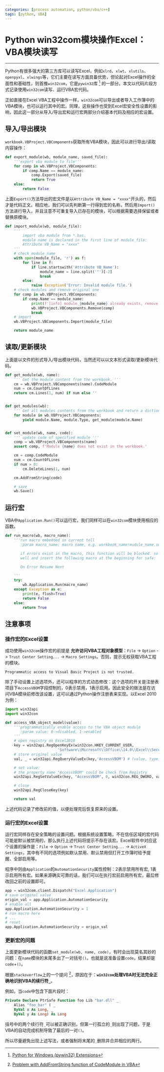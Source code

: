 ```yaml
---
categories: [process automation, python/vba/c++]
tags: [python, VBA]
---
```


# Python win32com模块操作Excel：VBA模块读写


---

Python有很多强大的第三方库可以读写Excel，例如`xlrd`、`xlwt`、`xlutils`、`openpyxl`、`xlwings`等，它们主要在读写方面具备优势，但论起对Excel操作的全面性和基础性，则首推`win32com`，它是`pywin32`库 [^1] 的一部分。本文以代码片段方式记录使用`win32com`读写、运行VBA宏代码。

正如直接在Excel VBA工程中操作一样，`win32com`可以导出或者导入工作簿中的VBA模块，也可以运行其中的宏。同理，这些操作也受到Excel宏安全性设置的影响，因此这一部分从导入/导出宏和运行宏两部分介绍基本代码及相应的宏设置。

## 导入/导出模块

`workbook.VBProject.VBComponents`获取所有VBA模块，因此可以进行导出/读取内容操作：

```python
def export_module(wb, module_name, saved_file):
    '''export vba module to file'''
    for comp in wb.VBProject.VBComponents:
        if comp.Name == module_name:
            comp.Export(saved_file)
            return True
    else:
        return False
```

上面`Export()`方法导出的宏文件是以`Attribute VB_Name = "xxxx"`开头的，然后才是代码正文。相应地，我们可以先判断第一行得到宏的名称，然后用`Import()`方法进行导入，并且注意不可重复导入已存在的模块，可以根据需要选择保留或者替换原模块。

```python
def import_module(wb, module_file):
    '''
        import vba module from *.bas.
        module name is declared in the first line of module_file:
        Attribute VB_Name = "xxxx"
    '''
    # check module name
    with open(module_file, 'r') as f:
        for line in f:
            if line.startswith('Attribute VB_Name'):
                module_name = line.split('"')[-2]
                break
        else:
            raise Exception('Error: Invalid module file.')
    # check modules and remove original one
    for comp in wb.VBProject.VBComponents:
        if comp.Name == module_name:
            print(f'[info] module {module_name} already exists, remove it now.')
            wb.VBProject.VBComponents.Remove(comp)
            break
    # import 
    wb.VBProject.VBComponents.Import(module_file)

    return module_name
```

## 读取/更新模块

上面是以文件的形式导入/导出模块代码，当然还可以以文本形式读取/更新模块代码。

```python
def get_module(wb, name):
    ''' Get the module content from the workbook. '''
    cm = wb.VBProject.VBComponents(name).CodeModule
    num = cm.CountOfLines
    return cm.Lines(1, num) if num else ''


def get_modules(wb):
    ''' Get all modules contents from the workbook and return a dictionary. '''
    for module in wb.VBProject.VBComponents:
        yield module.Name, module.Type, get_module(module.Name)


def set_module(wb, name, code):
    ''' update code of specified module '''
    comp = wb.VBProject.VBComponents(name)
    assert comp, f'Module {name} does not exist in the workbook.'

    cm = comp.CodeModule
    num = cm.CountOfLines
    if num > 0:
        cm.DeleteLines(1, num)

    cm.AddFromString(code)

    # save
    wb.Save()
```

## 运行宏

VBA中`Application.Run()`可以运行宏，我们同样可以在`win32com`模块使用相应的函数。

```python
def run_macro(wb, macro_name):
    '''run macro embedded in current toll
       :param macro_name: macro name, e.g. workbook_name!mudule_name.sub_name

       if errors exist in the macro, this function will be blocked. so ensure the macro works
       well and insert the following macro at the beginning for safe:

       On Error Resume Next

    '''
    try:
        wb.Application.Run(macro_name)        
    except Exception as e:
        print(e, flush=True)
        return False
    else:
        return True
```


## 注意事项

### 操作宏的Excel设置

成功使用`win32com`操作宏的前提是 **允许访问VBA工程对象模型**：`File` -> `Option` -> `Trust Center Setting...` -> `Macro Settings`。否则，提示无权获取VBA工程的模块。

```
Programmatic access to Visual Basic Project is not trusted.
```

除了手动设置上述选项外，还可以程序的方式动态修改：这个选项的开关是注册表项目下`AccessVBOM`字段控制的，0表示禁用，1表示启用。因此安全的做法是在访问VBA模块前修改该设置，这可以通过Python操作注册表来实现。以Excel 2010为例：

```python
import win32api
import win32con

def access_VBA_object_model(value):
    '''programmatically enable access to the VBA object module
       :param value: 0->disabled, 1->enabled
    '''
    # open registry on Excel2010
    key = win32api.RegOpenKeyEx(win32con.HKEY_CURRENT_USER,
                        'Software\\Microsoft\\Office\\14.0\\Excel\\Security', 0, win32con.KEY_ALL_ACCESS)
    # store original value
    val, _ = win32api.RegQueryValueEx(key,'AccessVBOM') # (value, type)

    # set value:
    # the property name "AccessVBOM" could be check from Registry
    win32api.RegSetValueEx(key, "AccessVBOM", 0, win32con.REG_DWORD, value)

    # close
    win32api.RegCloseKey(key)

    return val
```

上述代码记录了修改前的值，以便处理完后恢复原来的设置。


### 运行宏的Excel设置


运行宏同样存在安全策略的设置问题。根据系统设置策略，不在信任区域的宏代码可能是默认被禁用的，那么执行上述代码将提示不存在该宏。Excel软件中对应这个设置的操作是：`File` -> `Option` -> `Trust Center Setting...` -> `ActiveX Settings`，其中有不同的选项例如默认禁用、默认禁用但打开工作簿时给予提醒、全部启用等。

程序中则由`Application`的`AutomationSecurity`属性控制：2表示禁用所有宏, 1表示启用所有宏。如果来源确实可靠的话，我们可以在执行宏前启用所有宏，最后修改回之前的设置即可。

```python
app = win32com.client.Dispatch("Excel.Application")
# save original value
origin_val = app.Application.AutomationSecurity
# enable all
app.Application.AutomationSecurity = 1
# run macro here
# ...
# reset
app.Application.AutomationSecurity = origin_val
```


### 更新宏的问题

上面更新模块代码的函数`set_module(wb, name, code)`，有时会出现莫名其妙的问题：在`name`模块的末尾多出了一对括号`()`。也就是说准备设置`code`，结果却是`code`+`()`。

根据`stackoverflow`上的一个提问 [^2]，原因在于：**`win32com`处理VBA时无法完全正确地识别VBA的续行符`_`**。

例如，当`code`中包含下面片段时：

```vb
Private Declare PtrSafe Function foo Lib "bar.dll" _
    Alias "foo_bar" ( _
    ByVal x As Long, _
    ByVal y As Long) As Long
```

括号中的两个续行符`_`可以被正确识别，但第一行孤立的`_`则出现了问题，于是VBA的自动完成机制导致了最后的一对`()`。

所以尽量避免出现上述写法，或者强制将末尾的`_`删除并合并相应的两行。


[^1]: [Python for Windows (pywin32) Extensions](https://github.com/mhammond/pywin32)
[^2]: [Problem with AddFromString function of CodeModule in VBA](https://stackoverflow.com/questions/58019991/problem-with-addfromstring-function-of-codemodule-in-vba)